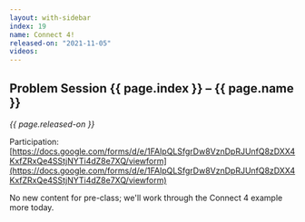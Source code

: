 ```yaml
---
layout: with-sidebar
index: 19
name: Connect 4!
released-on: "2021-11-05"
videos:
---
```


## Problem Session {{ page.index }} – {{ page.name }}

_{{ page.released-on }}_

Participation: [https://docs.google.com/forms/d/e/1FAIpQLSfgrDw8VznDpRJUnfQ8zDXX4KxfZRxQe4SStjNYTi4dZ8e7XQ/viewform](https://docs.google.com/forms/d/e/1FAIpQLSfgrDw8VznDpRJUnfQ8zDXX4KxfZRxQe4SStjNYTi4dZ8e7XQ/viewform)

No new content for pre-class; we'll work through the Connect 4 example more
today.

